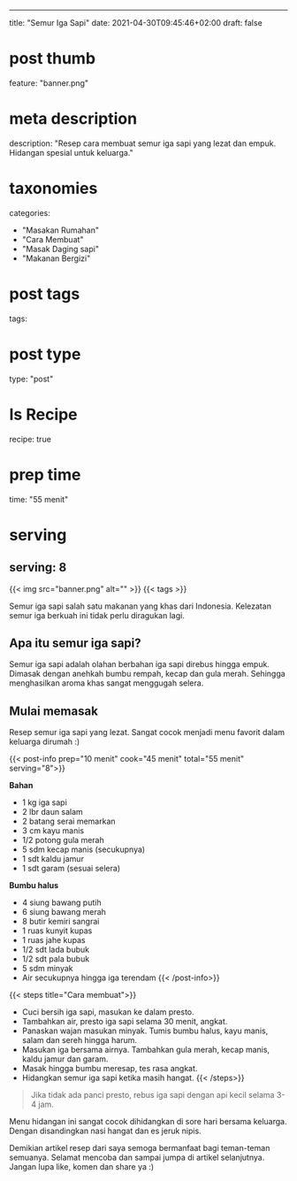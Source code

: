 
---
title: "Semur Iga Sapi"
date: 2021-04-30T09:45:46+02:00
draft: false

# post thumb
feature: "banner.png"

# meta description
description: "Resep cara membuat semur iga sapi yang lezat dan empuk. Hidangan spesial untuk keluarga."

# taxonomies
categories:
  - "Masakan Rumahan"
  - "Cara Membuat"
  - "Masak Daging sapi"
  - "Makanan Bergizi"

# post tags
tags:

# post type
type: "post"

# Is Recipe
recipe: true

# prep time
time: "55 menit"

# serving
serving: 8
---

{{< img src="banner.png" alt="" >}}
{{< tags >}}

Semur iga sapi salah satu makanan yang khas dari Indonesia. Kelezatan semur iga berkuah ini tidak perlu diragukan lagi.

## Apa itu semur iga sapi?

Semur iga sapi adalah olahan berbahan iga sapi direbus hingga empuk. Dimasak dengan anehkah bumbu rempah, kecap dan gula merah. Sehingga menghasilkan aroma khas sangat menggugah selera.

## Mulai memasak

Resep semur iga sapi yang lezat. Sangat cocok menjadi menu favorit dalam keluarga dirumah :)

{{< post-info prep="10 menit" cook="45 menit" total="55 menit" serving="8">}}

__Bahan__

-   1 kg iga sapi
-   2 lbr daun salam
-   2 batang serai memarkan
-   3 cm kayu manis
-   1/2 potong gula merah
-   5 sdm kecap manis (secukupnya)
-   1 sdt kaldu jamur
-   1 sdt garam (sesuai selera)

__Bumbu halus__

-   4 siung bawang putih
-   6 siung bawang merah
-   8 butir kemiri sangrai
-   1 ruas kunyit kupas
-   1 ruas jahe kupas
-   1/2 sdt lada bubuk
-   1/2 sdt pala bubuk
-   5 sdm minyak
-   Air secukupnya hingga iga terendam
{{< /post-info>}}

{{< steps title="Cara membuat">}}
-   Cuci bersih iga sapi, masukan ke dalam presto.
-   Tambahkan air, presto iga sapi selama 30 menit, angkat.
-   Panaskan wajan masukan minyak. Tumis bumbu halus, kayu manis, salam dan sereh hingga harum.
-   Masukan iga bersama airnya. Tambahkan gula merah, kecap manis, kaldu jamur dan garam.
-   Masak hingga bumbu meresap, tes rasa angkat.
-   Hidangkan semur iga sapi ketika masih hangat.
{{< /steps>}}

> Jika tidak ada panci presto, rebus iga sapi dengan api kecil selama 3-4 jam.

Menu hidangan ini sangat cocok dihidangkan di sore hari bersama keluarga. Dengan disandingkan nasi hangat dan es jeruk nipis.

Demikian artikel resep dari saya semoga bermanfaat bagi teman-teman semuanya. Selamat mencoba dan sampai jumpa di artikel selanjutnya. Jangan lupa like, komen dan share ya :)
